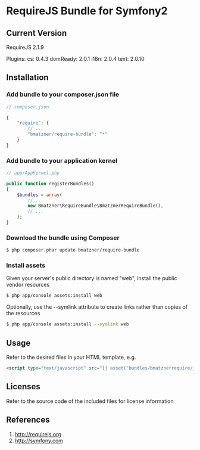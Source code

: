 RequireJS Bundle for Symfony2
=======================

## Current Version

RequireJS 2.1.9

Plugins:
cs: 0.4.3
domReady: 2.0.1
i18n: 2.0.4
text: 2.0.10

## Installation

### Add bundle to your composer.json file

``` js
// composer.json

{
    "require": {
		// ...
        "bmatzner/require-bundle": "*"
    }
}
```

### Add bundle to your application kernel

``` php
// app/AppKernel.php

public function registerBundles()
{
    $bundles = array(
        // ...
        new Bmatzner\RequireBundle\BmatznerRequireBundle(),
        // ...
    );
}
```

### Download the bundle using Composer

``` bash
$ php composer.phar update bmatzner/require-bundle
```

### Install assets

Given your server's public directory is named "web", install the public vendor resources

``` bash
$ php app/console assets:install web
```

Optionally, use the --symlink attribute to create links rather than copies of the resources 

``` bash
$ php app/console assets:install --symlink web
```

## Usage

Refer to the desired files in your HTML template, e.g.

``` html
<script type="text/javascript" src="{{ asset('bundles/bmatznerrequire/js/require.min.js') }}" data-main="{{ asset('js/myapp.js') }}"></script>
```

## Licenses

Refer to the source code of the included files for license information

## References

1. http://requirejs.org
2. http://symfony.com
